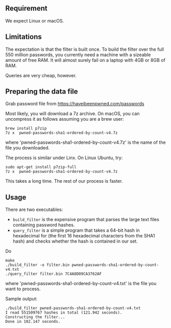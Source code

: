 
## Requirement


We expect Linux or macOS.


## Limitations

The expectation is that the filter is built once. To build the filter over the full 550 million passwords, you currently need a machine with a sizeable amount of free RAM. It will almost surely fail on a laptop with 4GB or 8GB of RAM.

Queries are very cheap, however.



## Preparing the data file

Grab password file from
https://haveibeenpwned.com/passwords

Most likely, you will download a 7z archive. On macOS, you can
uncompress it as follows assuming you are a brew user:

```
brew install p7zip
7z x  pwned-passwords-sha1-ordered-by-count-v4.7z
```

where 'pwned-passwords-sha1-ordered-by-count-v4.7z' is the name of the file you downloaded.

The process is similar under Linx. On Linux Ubuntu, try:

```
sudo apt-get install p7zip-full
7z x  pwned-passwords-sha1-ordered-by-count-v4.7z
```

This takes a long time. The rest of our process is faster.

## Usage


There are two executables:

- `build_filter` is the expensive program that parses the large text files containing password hashes.
- `query_filter` is a simple program that takes a 64-bit hash in hexadecimal for (the first 16 hexadecimal characters from the SHA1 hash) and checks whether the hash is contained in our set.

Do 

```
make
./build_filter -o filter.bin pwned-passwords-sha1-ordered-by-count-v4.txt
./query_filter filter.bin 7C4A8D09CA3762AF
````

where 'pwned-passwords-sha1-ordered-by-count-v4.txt' is the file you want to process.

Sample output:

```
./build_filter pwned-passwords-sha1-ordered-by-count-v4.txt
I read 551509767 hashes in total (121.942 seconds).
Constructing the filter...
Done in 102.147 seconds.
```
